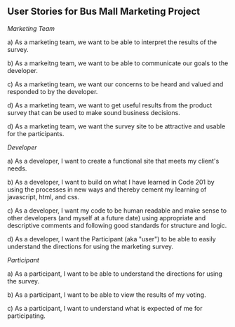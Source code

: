 ## User Stories for Bus Mall Marketing Project

*_Marketing Team_*

a) As a marketing team, we want to be able to interpret the results of the survey.

b) As a markeitng team, we want to be able to communicate our goals to the developer.

c) As a marketing team, we want our concerns to be heard and valued and responded to by the developer.

d) As a marketing team, we want to get useful results from the product survey that can be used to make sound business decisions.

d) As a marketing team, we want the survey site to be attractive and usable for the participants.

*_Developer_*

a) As a developer, I want to create a functional site that meets my client's needs.

b) As a developer, I want to build on what I have learned in Code 201 by using the processes in new ways and thereby cement my learning of javascript, html, and css.

c) As a developer, I want my code to be human readable and make sense to other developers (and myself at a future date) using appropriate and descriptive comments and following good standards for structure and logic.

d) As a developer, I want the Participant (aka "user") to be able to easily understand the directions for using the marketing survey.

*_Participant_*

a) As a participant, I want to be able to understand the directions for using the survey.

b) As a participant, I want to be able to view the results of my voting.

c) As a participant, I want to understand what is expected of me for participating.
